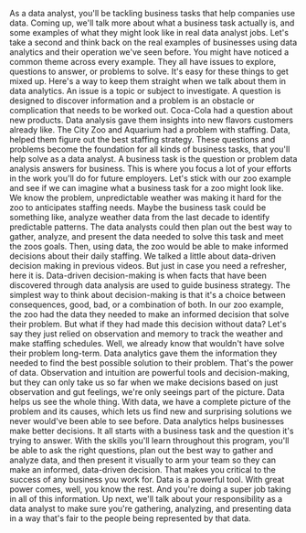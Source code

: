 

As a data analyst, you'll be tackling business tasks that help companies use data. Coming up, we'll talk more about what a business task actually is, and some examples of what they might look like in real data analyst jobs. Let's take a second and think back on the real examples of businesses using data analytics and their operation we've seen before. You might have noticed a common theme across every example. They all have issues to explore, questions to answer, or problems to solve. It's easy for these things to get mixed up. Here's a way to keep them straight when we talk about them in data analytics. An issue is a topic or subject to investigate. A question is designed to discover information and a problem is an obstacle or complication that needs to be worked out. Coca-Cola had a question about new products. Data analysis gave them insights into new flavors customers already like. The City Zoo and Aquarium had a problem with staffing. Data, helped them figure out the best staffing strategy. These questions and problems become the foundation for all kinds of business tasks, that you'll help solve as a data analyst. A business task is the question or problem data analysis answers for business. This is where you focus a lot of your efforts in the work you'll do for future employers. Let's stick with our zoo example and see if we can imagine what a business task for a zoo might look like. We know the problem, unpredictable weather was making it hard for the zoo to anticipates staffing needs. Maybe the business task could be something like, analyze weather data from the last decade to identify predictable patterns. The data analysts could then plan out the best way to gather, analyze, and present the data needed to solve this task and meet the zoos goals. Then, using data, the zoo would be able to make informed decisions about their daily staffing. We talked a little about data-driven decision making in previous videos. But just in case you need a refresher, here it is. Data-driven decision-making is when facts that have been discovered through data analysis are used to guide business strategy. The simplest way to think about decision-making is that it's a choice between consequences, good, bad, or a combination of both. In our zoo example, the zoo had the data they needed to make an informed decision that solve their problem. But what if they had made this decision without data? Let's say they just relied on observation and memory to track the weather and make staffing schedules. Well, we already know that wouldn't have solve their problem long-term. Data analytics gave them the information they needed to find the best possible solution to their problem. That's the power of data. Observation and intuition are powerful tools and decision-making, but they can only take us so far when we make decisions based on just observation and gut feelings, we're only seeings part of the picture. Data helps us see the whole thing. With data, we have a complete picture of the problem and its causes, which lets us find new and surprising solutions we never would've been able to see before. Data analytics helps businesses make better decisions. It all starts with a business task and the question it's trying to answer. With the skills you'll learn throughout this program, you'll be able to ask the right questions, plan out the best way to gather and analyze data, and then present it visually to arm your team so they can make an informed, data-driven decision. That makes you critical to the success of any business you work for. Data is a powerful tool. With great power comes, well, you know the rest. And you're doing a super job taking in all of this information. Up next, we'll talk about your responsibility as a data analyst to make sure you're gathering, analyzing, and presenting data in a way that's fair to the people being represented by that data.
